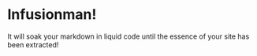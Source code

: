 # Infusionman!

It will soak your markdown in liquid code until the essence of your site has been extracted!
